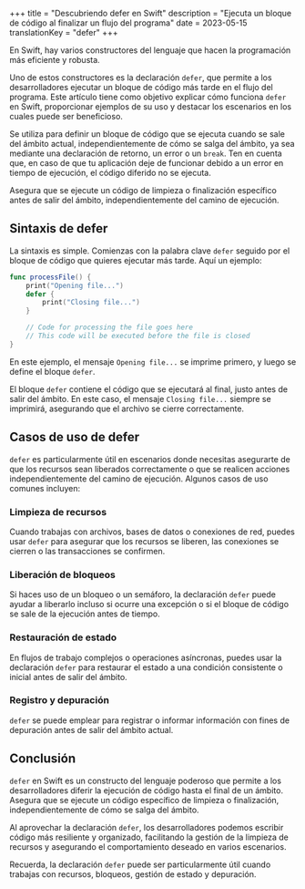+++
title = "Descubriendo defer en Swift"
description = "Ejecuta un bloque de código al finalizar un flujo del programa"
date = 2023-05-15
translationKey = "defer"
+++

En Swift, hay varios constructores del lenguaje que hacen la programación más eficiente y robusta.

Uno de estos constructores es la declaración `defer`, que permite a los desarrolladores ejecutar un bloque de código más tarde en el flujo del programa. Este artículo tiene como objetivo explicar cómo funciona `defer` en Swift, proporcionar ejemplos de su uso y destacar los escenarios en los cuales puede ser beneficioso.

Se utiliza para definir un bloque de código que se ejecuta cuando se sale del ámbito actual, independientemente de cómo se salga del ámbito, ya sea mediante una declaración de retorno, un error o un `break`. Ten en cuenta que, en caso de que tu aplicación deje de funcionar debido a un error en tiempo de ejecución, el código diferido no se ejecuta.

Asegura que se ejecute un código de limpieza o finalización específico antes de salir del ámbito, independientemente del camino de ejecución.

## Sintaxis de defer
La sintaxis es simple. Comienzas con la palabra clave `defer` seguido por el bloque de código que quieres ejecutar más tarde. Aquí un ejemplo:

```swift
func processFile() {
    print("Opening file...")
    defer {
        print("Closing file...")
    }

    // Code for processing the file goes here
    // This code will be executed before the file is closed
}
```

En este ejemplo, el mensaje `Opening file...` se imprime primero, y luego se define el bloque `defer`.

El bloque `defer` contiene el código que se ejecutará al final, justo antes de salir del ámbito. En este caso, el mensaje `Closing file...` siempre se imprimirá, asegurando que el archivo se cierre correctamente.

## Casos de uso de defer
`defer` es particularmente útil en escenarios donde necesitas asegurarte de que los recursos sean liberados correctamente o que se realicen acciones independientemente del camino de ejecución. Algunos casos de uso comunes incluyen:

### Limpieza de recursos
Cuando trabajas con archivos, bases de datos o conexiones de red, puedes usar `defer` para asegurar que los recursos se liberen, las conexiones se cierren o las transacciones se confirmen.

### Liberación de bloqueos
Si haces uso de un bloqueo o un semáforo, la declaración `defer` puede ayudar a liberarlo incluso si ocurre una excepción o si el bloque de código se sale de la ejecución antes de tiempo.

### Restauración de estado
En flujos de trabajo complejos o operaciones asíncronas, puedes usar la declaración `defer` para restaurar el estado a una condición consistente o inicial antes de salir del ámbito.

### Registro y depuración
`defer` se puede emplear para registrar o informar información con fines de depuración antes de salir del ámbito actual.

## Conclusión
`defer` en Swift es un constructo del lenguaje poderoso que permite a los desarrolladores diferir la ejecución de código hasta el final de un ámbito. Asegura que se ejecute un código específico de limpieza o finalización, independientemente de cómo se salga del ámbito.

Al aprovechar la declaración `defer`, los desarrolladores podemos escribir código más resiliente y organizado, facilitando la gestión de la limpieza de recursos y asegurando el comportamiento deseado en varios escenarios.

Recuerda, la declaración `defer` puede ser particularmente útil cuando trabajas con recursos, bloqueos, gestión de estado y depuración.


